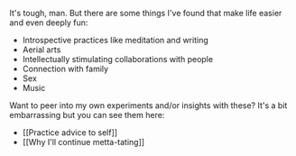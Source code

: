 It's tough, man. But there are some things I've found that make life easier and even deeply fun:

- Introspective practices like meditation and writing
- Aerial arts
- Intellectually stimulating collaborations with people
- Connection with family
- Sex
- Music

Want to peer into my own experiments and/or insights with these? It's a bit embarrassing but you can see them here:
- [[Practice advice to self]]
- [[Why I'll continue metta-tating]]
